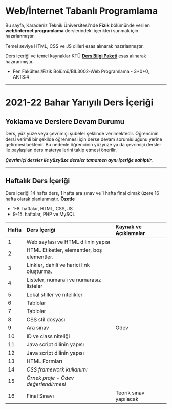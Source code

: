 # Web/İnternet Tabanlı Programlama


Bu sayfa, Karadeniz Teknik Üniversitesi'nde **Fizik** bölümünde verilen **web/internet programlama** derslerindeki içerikleri sunmak için hazırlanmıştır.

Temel seviye HTML, CSS ve JS dilleri esas alınarak hazırlanmıştır.

Ders içeriği ve temel kaynaklar KTÜ [**Ders Bilgi Paketi**][bilgi-paketi] esas alınarak hazıranmıştır.
* Fen Fakültesi/Fizik Bölümü/BIL3002-Web Programlama - 3+0+0, AKTS:4
---

# 2021-22 Bahar Yarıyılı Ders İçeriği

## Yoklama ve Derslere Devam Durumu
Ders, yüz yüze veya çevrimiçi şubeler şeklinde verilmektedir. Öğrencinin dersi verimli bir şekilde öğrenmesi için derse devam sorumluluğunu yerine getirmesi beklenir. Bu nedenle öğrencinin yüzyüze ya da çevrimiçi dersler ile paylaşılan ders materyallerini takip etmesi önerilir. 

**_Çevrimiçi dersler ile yüzyüze dersler tamamen aynı içeriğe sahiptir._**

---

## Haftalık Ders İçeriği
Ders içeriği 14 hafta ders, 1 hafta ara sınav ve 1 hafta final olmak üzere 16 hafta olarak planlanmıştır.
**Özetle** 
* 1-8. haftalar, HTML, CSS, JS
* 9-15. haftalar, PHP ve MySQL

| Hafta | Ders İçeriği                                                  | Kaynak ve Açıklamalar   |
| :-- | :--                                                  | :--    |
| 1     | Web sayfası ve HTML dilinin yapısı   |  |
| 2     | HTML Etiketler, elementler, boş elementler.       |  |
| 3     | Linkler, dahili ve harici link oluşturma.         |  |
| 4     | Listeler, numaralı ve numarasız listeler   |   |
| 5     | Lokal stiller ve nitelikler   |   |
| 6     | Tablolar                     |  |
| 7     | Tablolar      |   |
| 8     | CSS stil dosyası    |  |
| 9     | Ara sınav                                                     | Ödev  |
| 10    | ID ve class niteliği     |  |
| 11    | Java script dilinin yapısı  | |
| 12    | Java script dilinin yapısı |   |
| 13    | HTML Formları     |   |
| 14    | _CSS framework kullanımı_   |   |
| 15    | _Örnek proje - Ödev değerlendirmesi_  |   |
| 16    | Final Sınavı                                                  | Teorik sınav yapılacak  |


[bilgi-paketi]: http://www.katalog.ktu.edu.tr/DersBilgiPaketi/course.aspx?pid=14&lang=1&dbid=566282
[yoklama]: #
